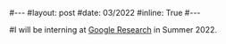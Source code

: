 #---
#layout: post
#date: 03/2022
#inline: True
#---

#I will be interning at <a href='https://research.google'>Google Research</a> in Summer 2022.























